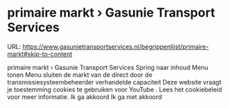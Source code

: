 # primaire markt › Gasunie Transport Services

URL: https://www.gasunietransportservices.nl/begrippenlijst/primaire-markt#skip-to-content

primaire markt › Gasunie Transport Services
Spring naar inhoud
Menu tonen
Menu sluiten
de markt van de direct door de
transmissiesysteembeheerder
verhandelde
capaciteit
Deze website vraagt je toestemming cookies te gebruiken voor
YouTube
. Lees het
cookiebeleid
voor meer informatie.
Ik ga akkoord
Ik ga niet akkoord